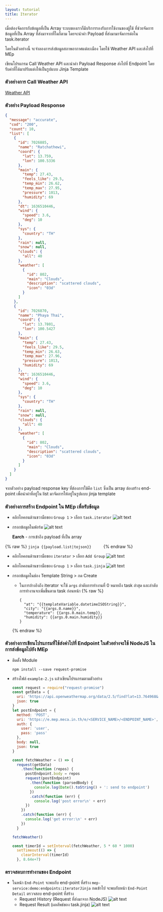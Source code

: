 ```yaml
---
layout: tutorial
title: Iterator
---
```


เมื่อต้องจัดการกับข้อมูลที่เป็น Array ระบบของเราก็มีบริการรองรับการใช้งานของผู้ใช้ ที่ช่วยจัดการข้อมูลที่เป็น Array ที่ส่งมาจากที่ใดก็ตาม โดยจะนำค่า Payload ที่ส่งมามาจัดการต่อใน task.iterator

โดยในตัวอย่างนี้ จะจำลองการส่งข้อมูลสภาพอากาศแต่ละเมือง โดยใช้ Weather API และส่งไปที่ MEp

เขียนโปรแกรม Call Weather API และนำค่า Payload Response ส่งไปที่ Endpoint โดยรับค่าที่ได้มาปรับแต่งให้เป็นรูปแบบ Jinja Template

### ตัวอย่างการ Call Weather API
[Weather API](https://api.openweathermap.org/data/2.5/find?lat=13.764968&lon=100.538245&cnt=10&appid=f47eeabecaa43594079886ab0fcd1508&units=metric)

### ตัวอย่าง Payload Response
```json
{
  "message": "accurate",
  "cod": "200",
  "count": 10,
  "list": [
    {
      "id": 7026885,
      "name": "Ratchathewi",
      "coord": {
        "lat": 13.759,
        "lon": 100.5336
      },
      "main": {
        "temp": 27.43,
        "feels_like": 29.5,
        "temp_min": 26.62,
        "temp_max": 27.95,
        "pressure": 1013,
        "humidity": 69
      },
      "dt": 1636510446,
      "wind": {
        "speed": 3.6,
        "deg": 10
      },
      "sys": {
        "country": "TH"
      },
      "rain": null,
      "snow": null,
      "clouds": {
        "all": 40
      },
      "weather": [
        {
          "id": 802,
          "main": "Clouds",
          "description": "scattered clouds",
          "icon": "03d"
        }
      ]
    },
    {
      "id": 7026870,
      "name": "Phaya Thai",
      "coord": {
        "lat": 13.7801,
        "lon": 100.5427
      },
      "main": {
        "temp": 27.43,
        "feels_like": 29.5,
        "temp_min": 26.63,
        "temp_max": 27.96,
        "pressure": 1013,
        "humidity": 69
      },
      "dt": 1636510446,
      "wind": {
        "speed": 3.6,
        "deg": 10
      },
      "sys": {
        "country": "TH"
      },
      "rain": null,
      "snow": null,
      "clouds": {
        "all": 40
      },
      "weather": [
        {
          "id": 802,
          "main": "Clouds",
          "description": "scattered clouds",
          "icon": "03d"
        }
      ]
    }
  ]
}
```

จากตัวอย่าง payload response key ที่ต้องการใช้คือ `list` ซึ่งเป็น array ต้องสร้าง end-point เพื่อนำค่าที่อยู่ใน list มาจัดการให้อยู่ในรูปแบบ jinja template

### ตัวอย่างการสร้าง Endpoint ใน MEp เพื่อรับข้อมูล

* คลิกไอคอนด้านขวามือของ `Group 1` > เลือก `task.iterator`
![alt text](./images/iteratorJinja/1.png 'End-Point Form')

* กรอกข้อมูลในฟอร์ม
![alt text](./images/iteratorJinja/2.png 'End-Point Form')

  __Earch__ - การเข้าถึง payload ที่เป็น array

{% raw %}
    ```jinja
      {{payload.list|tojson}}    
    ```
{% endraw %}

* คลิกไอคอนด้านขวามือของ `iterator` > เลือก `Add Group`
![alt text](./images/iteratorJinja/3.png 'Add Group')

* คลิกไอคอนด้านขวามือของ `Group 1` > เลือก `task.jinja`
![alt text](./images/iteratorJinja/4.png 'task.jinja')

* กรอกข้อมูลในช่อง Template String > กด Create
  * ในการอ้างอิงถึง iterator จะใช้ `args` ลำดับการทำงานที่ 0 หมายถึง task ล่าสุด และลำดับการทำงานจะเพิ่มขึ้นตาม task ก่อนหน้า
    {% raw %}
    ```jinja
    {
      "at": "{{templateVariable.datetimeISOString}}",
      "city": "{{args.0.name}}",
      "temperature": {{args.0.main.temp}},
      "humidity": {{args.0.main.humidity}}
    }  
    ```
  {% endraw %}

### ตัวอย่างการเขียนโปรแกรมที่ใช้ส่งค่าไปที่ Endpoint ในตัวอย่างจะใช้ NodeJS ในการส่งข้อมูลไปยัง MEp

* ติดตั้ง Module

  ```
  npm install --save request-promise
  ```

* สร้างไฟล์ `example-2.js` แล้วเขียนโปรแกรมตามตัวอย่าง
  ```javascript
  const request = require("request-promise")
  const getData = {
    uri: 'https://api.openweathermap.org/data/2.5/find?lat=13.764968&lon=100.538245&cnt=10&appid=f47eeabecaa43594079886ab0fcd1508&units=metric',
    json: true
  }
  let postEndpoint = {
    method: 'POST',
    uri: 'https://e.mep.meca.in.th/e/<SERVICE_NAME>/<ENDPOINT_NAME>',
    auth: {
      user: 'user',
      pass: 'pass'
    },
    body: null,
    json: true
  }

  const fetchWeather = () => {
    request(getData)
      .then(function (repos) {
        postEndpoint.body = repos
        request(postEndpoint)
          .then(function (parsedBody) {
            console.log(Date().toString() + ': send to endpoint')
          })
          .catch(function (err) {
            console.log('post error\n' + err)
        })
      })
      .catch(function (err) {
        console.log('get error:\n' + err)
      })
    }

  fetchWeather()

  const timerId = setInterval(fetchWeather, 5 * 60 * 1000)
    setTimeout(() => {
      clearInterval(timerId)
    }, 8.64e+7)
  
  ```

### ตรวจสอบการทำงานของ Endpoint

* ในหน้า `End-Point` จะพบกับ end-point ที่สร้าง `mep-service:demo:endpoints:iteratorJinja` กดเข้าไป จะพบกับหน้า `End-Point Detail` ตรวจสอบ end-point ที่สร้าง
  * Request History (Request ที่ส่งมาจาก NodeJS)
  ![alt text](./images/iteratorJinja/5.png 'Request History')
  * Request Result (ผลลัพธ์ของ task.jinja)
  ![alt text](./images/iteratorJinja/6.png 'Request Result')